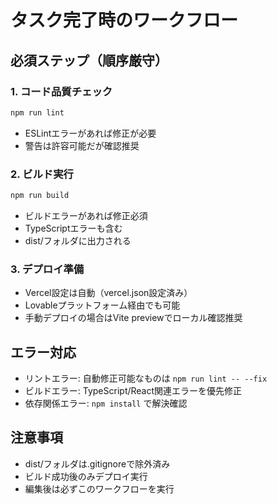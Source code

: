 # タスク完了時のワークフロー

## 必須ステップ（順序厳守）

### 1. コード品質チェック
```bash
npm run lint
```
- ESLintエラーがあれば修正が必要
- 警告は許容可能だが確認推奨

### 2. ビルド実行
```bash
npm run build
```
- ビルドエラーがあれば修正必須
- TypeScriptエラーも含む
- dist/フォルダに出力される

### 3. デプロイ準備
- Vercel設定は自動（vercel.json設定済み）
- Lovableプラットフォーム経由でも可能
- 手動デプロイの場合はVite previewでローカル確認推奨

## エラー対応
- リントエラー: 自動修正可能なものは `npm run lint -- --fix`
- ビルドエラー: TypeScript/React関連エラーを優先修正
- 依存関係エラー: `npm install` で解決確認

## 注意事項
- dist/フォルダは.gitignoreで除外済み
- ビルド成功後のみデプロイ実行
- 編集後は必ずこのワークフローを実行